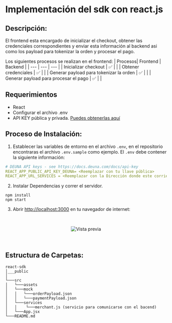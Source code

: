 # Implementación del sdk con react.js

## Descripción:
El frontend esta encargado de inicializar el checkout, obtener las credenciales correspondientes y enviar esta información al backend asi como los payload para tokenizar la orden y procesar el pago.

Los siguientes procesos se realizan en el frontend:
| Procesos| Frontend | Backend |
| --- | --- | --- |
| Inicializar checkout |  ✅  |  |
| Obtener credenciales |  ✅  |  |
| Generar payload para tokenizar la orden |  ✅  |  |
| Generar payload para procesar el pago |  ✅  |  |

## Requerimientos

- React
- Configurar el archivo .env 
- API KEY pública y privada. [Puedes obtenerlas aquí ](https://docs.deuna.com/v2.0/docs/api-key)

## Proceso de Instalación:

1. Establecer las variables de entorno en el archivo `.env`, en el repositorio encontraras el archivo `.env.sample` como ejemplo. El `.env` debe contener la siguiente información:

```yaml
# DEUNA API keys - see https://docs.deuna.com/docs/api-key
REACT_APP_PUBLIC_API_KEY_DEUNA= <Reemplazar con tu llave pública>
REACT_APP_URL_SERVICES = <Reemplazar con la Dirección donde este corriendo tu servico de backend ejemplo https://localhost:3001>
```

2. Instalar Dependencias y correr el servidor.

```
npm install
npm start
```

3. Abrir [http://localhost:3000](http://localhost:3000) en tu navegador de internet:

<br />
<p align="center">
    <img src="https://user-images.githubusercontent.com/6935006/203172738-ef8e8a60-73a7-4cb6-bf45-2bffd3310cc2.png"  alt="Vista previa" />
</p>
<br />

## Estructura de Carpetas:
```
react-sdk
│___public
│
└───src
│   └───assets 
│   └───mock
│   │   └───orderPayload.json
│   │   └───paymentPayload.json 
│   └───services
│   │    └───merchant.js (servicio para comunicarse con el bacend) 
│   └───App.jsx 
└───README.md
```
